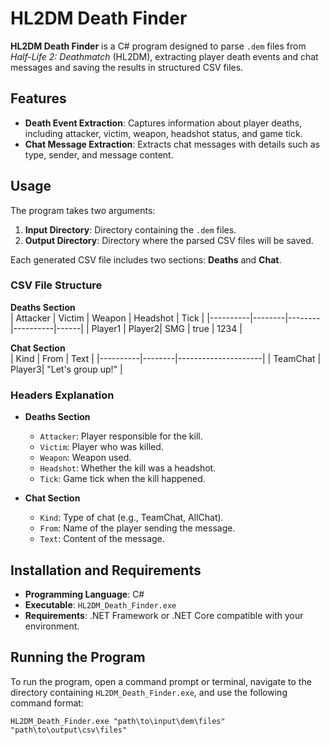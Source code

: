 # HL2DM Death Finder

**HL2DM Death Finder** is a C# program designed to parse `.dem` files from *Half-Life 2: Deathmatch* (HL2DM), extracting player death events and chat messages and saving the results in structured CSV files.

## Features
- **Death Event Extraction**: Captures information about player deaths, including attacker, victim, weapon, headshot status, and game tick.
- **Chat Message Extraction**: Extracts chat messages with details such as type, sender, and message content.

## Usage
The program takes two arguments:
1. **Input Directory**: Directory containing the `.dem` files.
2. **Output Directory**: Directory where the parsed CSV files will be saved.

Each generated CSV file includes two sections: **Deaths** and **Chat**.

### CSV File Structure

**Deaths Section**  
| Attacker | Victim | Weapon | Headshot | Tick |
|----------|--------|--------|----------|------|
| Player1  | Player2| SMG    | true     | 1234 |

**Chat Section**  
| Kind     | From   | Text                |
|----------|--------|---------------------|
| TeamChat | Player3| "Let's group up!"   |

### Headers Explanation
- **Deaths Section**
  - `Attacker`: Player responsible for the kill.
  - `Victim`: Player who was killed.
  - `Weapon`: Weapon used.
  - `Headshot`: Whether the kill was a headshot.
  - `Tick`: Game tick when the kill happened.

- **Chat Section**
  - `Kind`: Type of chat (e.g., TeamChat, AllChat).
  - `From`: Name of the player sending the message.
  - `Text`: Content of the message.

## Installation and Requirements
- **Programming Language**: C#
- **Executable**: `HL2DM_Death_Finder.exe`
- **Requirements**: .NET Framework or .NET Core compatible with your environment.

## Running the Program
To run the program, open a command prompt or terminal, navigate to the directory containing `HL2DM_Death_Finder.exe`, and use the following command format:

```shell
HL2DM_Death_Finder.exe "path\to\input\dem\files" "path\to\output\csv\files"
